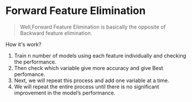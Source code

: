 # Forward Feature Elimination

> Well,Forward Feature Elimination is basically the opposite of Backward feature elimination.

How it's work?

1. Train n number of models using each feature individually and checking the performance.
2. Then check which variable give more accuracy and give Best perfomance.
3. Next, we will repeat this process and add one variable at a time.
4. We will repeat the entire process until there is no significant improvement in the model’s performance.

